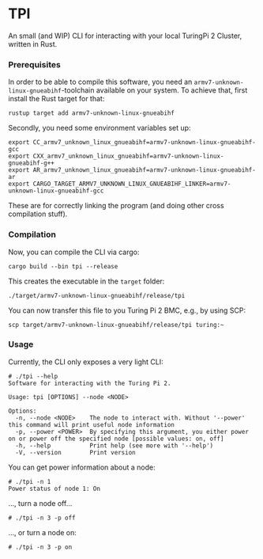 # TPI

An small (and WIP) CLI for interacting with your local TuringPi 2 Cluster, written in Rust.

### Prerequisites

In order to be able to compile this software, you need an `armv7-unknown-linux-gnueabihf`-toolchain available on your system. To achieve that, first install the Rust target for that:

```shell
rustup target add armv7-unknown-linux-gnueabihf
```

Secondly, you need some environment variables set up:

```
export CC_armv7_unknown_linux_gnueabihf=armv7-unknown-linux-gnueabihf-gcc
export CXX_armv7_unknown_linux_gnueabihf=armv7-unknown-linux-gnueabihf-g++
export AR_armv7_unknown_linux_gnueabihf=armv7-unknown-linux-gnueabihf-ar
export CARGO_TARGET_ARMV7_UNKNOWN_LINUX_GNUEABIHF_LINKER=armv7-unknown-linux-gnueabihf-gcc
```

These are for correctly linking the program (and doing other cross compilation stuff).

### Compilation

Now, you can compile the CLI via cargo:

```shell
cargo build --bin tpi --release
```

This creates the executable in the `target` folder:

```
./target/armv7-unknown-linux-gnueabihf/release/tpi
```

You can now transfer this file to you Turing Pi 2 BMC, e.g., by using SCP:

```shell
scp target/armv7-unknown-linux-gnueabihf/release/tpi turing:~
```

### Usage

Currently, the CLI only exposes a very light CLI:

```
# ./tpi --help
Software for interacting with the Turing Pi 2.

Usage: tpi [OPTIONS] --node <NODE>

Options:
  -n, --node <NODE>    The node to interact with. Without '--power' this command will print useful node information
  -p, --power <POWER>  By specifying this argument, you either power on or power off the specified node [possible values: on, off]
  -h, --help           Print help (see more with '--help')
  -V, --version        Print version
```

You can get power information about a node:

```
# ./tpi -n 1
Power status of node 1: On
```

..., turn a node off...

```
# ./tpi -n 3 -p off
```

..., or turn a node on:

```
# ./tpi -n 3 -p on
```
